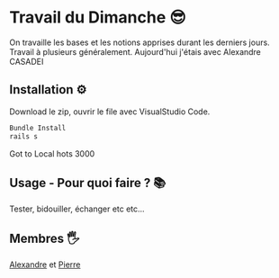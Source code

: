 # Travail du Dimanche 😎
On travaille les bases et les notions apprises durant les derniers jours. Travail à plusieurs généralement. Aujourd'hui j'étais avec Alexandre CASADEI

## Installation ⚙️

Download le zip, ouvrir le file avec VisualStudio Code. 

```bash
Bundle Install
rails s
```
Got to Local hots 3000

## Usage - Pour quoi faire ? 📚

Tester, bidouiller, échanger etc etc...


## Membres 🖐
[Alexandre](https://choosealicense.com/licenses/mit/) et [Pierre](https://choosealicense.com/licenses/mit/)
